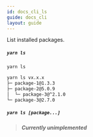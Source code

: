 ```yaml
---
id: docs_cli_ls
guide: docs_cli
layout: guide
---
```


<p class="lead">List installed packages.</p>

##### `yarn ls` <a class="toc" id="toc-command-yarn-ls" href="#toc-command-yarn-ls"></a>

```sh
yarn ls
```

```sh
yarn ls vx.x.x
├─ package-1@1.3.3
├─ package-2@5.0.9
│  └─ package-3@^2.1.0
└─ package-3@2.7.0
```

##### `yarn ls [package...]` <a class="toc" id="toc-command-yarn-ls" href="#toc-command-yarn-ls"></a>

> ***Currently unimplemented***
